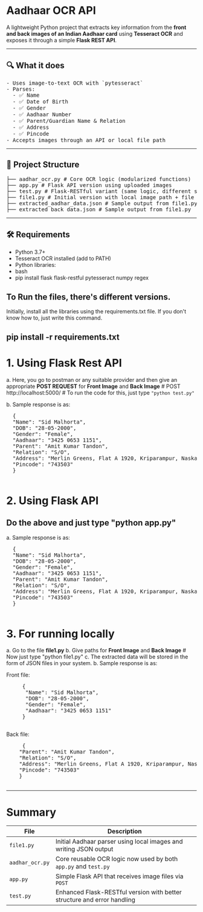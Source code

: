 # Aadhaar OCR API

A lightweight Python project that extracts key information from the **front and back images of an Indian Aadhaar card** using **Tesseract OCR** and exposes it through a simple **Flask REST API**.

---

## 🔍 What it does
<pre>
- Uses image-to-text OCR with `pytesseract`
- Parses:
  - ✅ Name
  - ✅ Date of Birth
  - ✅ Gender
  - ✅ Aadhaar Number
  - ✅ Parent/Guardian Name & Relation
  - ✅ Address
  - ✅ Pincode
- Accepts images through an API or local file path
</pre>
---

## 📁 Project Structure
<pre>
├── aadhar_ocr.py # Core OCR logic (modularized functions)
├── app.py # Flask API version using uploaded images
├── test.py # Flask-RESTful variant (same logic, different structure)
├── file1.py # Initial version with local image path + file output
├── extracted_aadhar_data.json # Sample output from file1.py
├── extracted_back_data.json # Sample output from file1.py
</pre>
---

## 🛠️ Requirements

- Python 3.7+
- Tesseract OCR installed (add to PATH)
- Python libraries:
- bash
- pip install flask flask-restful pytesseract numpy regex

## To Run the files, there's different versions.

Initially, install all the libraries using the requirements.txt file. If you don't know how to, just write this command.

## pip install -r requirements.txt

# 1. Using **Flask Rest API**

  a. Here, you go to postman or any suitable provider and then give an appropriate **POST REQUEST** for **Front Image** and **Back Image**
     # POST http://localhost:5000/
     # To run the code for this, just type ``` "python test.py" ```
   
  b. Sample response is as: 
  <pre>
  {
  "Name": "Sid Malhorta",
  "DOB": "28-05-2000",
  "Gender": "Female",
  "Aadhaar": "3425 0653 1151",
  "Parent": "Amit Kumar Tandon",
  "Relation": "S/O",
  "Address": "Merlin Greens, Flat A 1920, Kriparampur, Naskar Para, Chandi, Bishnupur, South 24 Parganas, West Bengal",
  "Pincode": "743503"
  }
  </pre>

# 2. Using **Flask API**
     
  ## Do the above and just type "python app.py"
   
  a. Sample response is as: 
  <pre>
  {
  "Name": "Sid Malhorta",
  "DOB": "28-05-2000",
  "Gender": "Female",
  "Aadhaar": "3425 0653 1151",
  "Parent": "Amit Kumar Tandon",
  "Relation": "S/O",
  "Address": "Merlin Greens, Flat A 1920, Kriparampur, Naskar Para, Chandi, Bishnupur, South 24 Parganas, West Bengal",
  "Pincode": "743503"
  }
  </pre>

# 3. For running locally

   a. Go to the file **file1.py**
   b. Give paths for **Front Image** and **Back Image**
    # Now just type "python file1.py"
   c. The extracted data will be stored in the form of JSON files in your system.
     b. Sample response is as:
   
   Front file:
   <pre>
     {
      "Name": "Sid Malhorta",
      "DOB": "28-05-2000",
      "Gender": "Female",
      "Aadhaar": "3425 0653 1151"
     }
   </pre>
   Back file:
   <pre>
     {
    "Parent": "Amit Kumar Tandon",
    "Relation": "S/O",
    "Address": "Merlin Greens, Flat A 1920, Kriparampur, Naskar Para, Chandi, Bishnupur, South 24 Parganas, West Bengal",
    "Pincode": "743503"
    }
   </pre>
---

# Summary 

| File            | Description                                                             |
| --------------- | ----------------------------------------------------------------------- |
| `file1.py`      | Initial Aadhaar parser using local images and writing JSON output       |
| `aadhar_ocr.py` | Core reusable OCR logic now used by both `app.py` and `test.py`         |
| `app.py`        | Simple Flask API that receives image files via `POST`                   |
| `test.py`       | Enhanced Flask-RESTful version with better structure and error handling |

   
